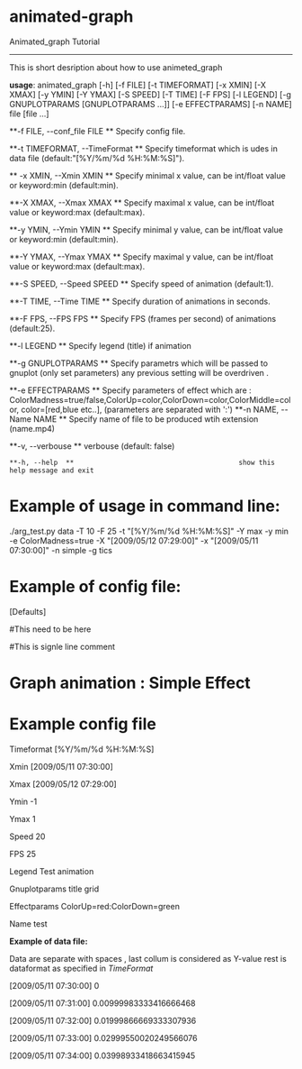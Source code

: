 # animated-graph



Animated_graph Tutorial
***********************

This is short desription about how to use animeted_graph

**usage**: animated_graph [-h] [-f FILE] [-t TIMEFORMAT] [-x XMIN] [-X XMAX]
                   [-y YMIN] [-Y YMAX] [-S SPEED] [-T TIME] [-F FPS]
                   [-l LEGEND] [-g GNUPLOTPARAMS [GNUPLOTPARAMS ...]]
                   [-e EFFECTPARAMS] [-n NAME]
                   file [file ...]



  **-f FILE, --conf_file FILE **              Specify config file.

  **-t TIMEFORMAT, --TimeFormat **			  Specify timeformat which is udes in data file (default:"[%Y/%m/%d %H:%M:%S]").
                        
 ** -x XMIN, --Xmin XMIN  	**			  Specify  minimal x value, 
  can be int/float value or keyword:min (default:min).

  **-X XMAX, --Xmax XMAX  **				  Specify  maximal x value, can be int/float value or keyword:max (default:max).

  **-y YMIN, --Ymin YMIN ** 				  Specify  minimal y value, can be int/float value or keyword:min (default:min).

  **-Y YMAX, --Ymax YMAX ** 				  Specify  maximal y value, can be int/float value or keyword:max (default:max).

  **-S SPEED, --Speed SPEED **				  Specify speed of animation (default:1).                     

  **-T TIME, --Time TIME  **				  Specify duration of animations in seconds.

  **-F FPS, --FPS FPS  **  					  Specify FPS (frames per second) of animations (default:25).

  **-l LEGEND   **          				  Specify legend (title) if animation

  **-g GNUPLOTPARAMS 	**					  Specify parametrs which will be passed to gnuplot (only set parameters) any previous setting will be overdriven .

                        
  **-e EFFECTPARAMS  **     				  Specify parameters of effect which are : ColorMadness=true/false,ColorUp=color,ColorDown=color,ColorMiddle=color,
  										  color=[red,blue etc..], (parameters are separated with ':')
  **-n NAME, --Name NAME  **				  Specify name of file to be produced wtih extension (name.mp4)

  **-v, --verbouse    **                        verbouse (default: false)

    **-h, --help  **          				 				 show this help message and exit


Example of usage in command line:
=================================



  ./arg_test.py data -T 10 -F 25 -t "[%Y/%m/%d %H:%M:%S]" -Y max -y min -e ColorMadness=true -X "[2009/05/12 07:29:00]" -x "[2009/05/11 07:30:00]" -n simple -g tics






Example of config file:
=======================



  [Defaults]

  #This need to be here

  #This is signle line comment

  # Graph animation : Simple Effect
  
  # Example config file
  
  Timeformat [%Y/%m/%d %H:%M:%S]

  Xmin [2009/05/11 07:30:00]

  Xmax [2009/05/12 07:29:00]

  Ymin -1

  Ymax 1

  Speed 20

  FPS 25

  Legend Test animation

  Gnuplotparams title grid

  Effectparams ColorUp=red:ColorDown=green

  Name test


**Example of data file:**

  Data are separate with spaces , last collum is considered as Y-value rest is dataformat as specified in *TimeFormat* 


  [2009/05/11 07:30:00] 0

  [2009/05/11 07:31:00] 0.00999983333416666468

  [2009/05/11 07:32:00] 0.01999866669333307936

  [2009/05/11 07:33:00] 0.02999550020249566076

  [2009/05/11 07:34:00] 0.03998933418663415945




